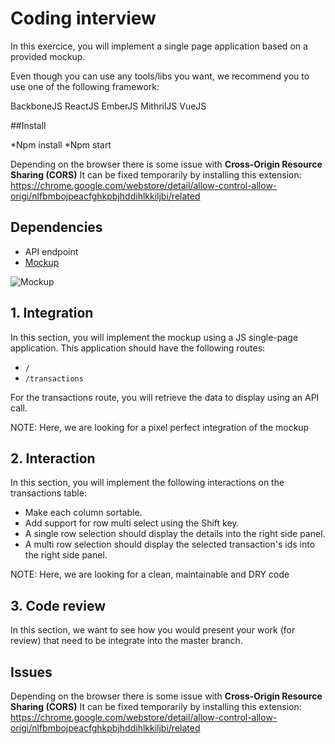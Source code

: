 # Coding interview
In this exercice, you will implement a single page application based on a provided mockup.

Even though you can use any tools/libs you want, we recommend you to use one of the following framework:

BackboneJS
ReactJS
EmberJS
MithrilJS
VueJS

##Install

*Npm install
*Npm start

Depending on the browser there is some issue with **Cross-Origin Resource Sharing (CORS)**
It can be fixed temporarily by installing this extension: https://chrome.google.com/webstore/detail/allow-control-allow-origi/nlfbmbojpeacfghkpbjhddihlkkiljbi/related


## Dependencies
* API endpoint 
* [Mockup](https://gist.githubusercontent.com/GabKlein/45e886536ccee6e9f678418aca37a77d/raw/67654000b2e76e7fb4c89b28e191f27e1de84bda/mockup.png)

![Mockup](https://gist.githubusercontent.com/GabKlein/45e886536ccee6e9f678418aca37a77d/raw/67654000b2e76e7fb4c89b28e191f27e1de84bda/mockup.png)


## 1. Integration
In this section, you will implement the mockup using a JS single-page application.
This application should have the following routes:

* `/`
* `/transactions`

For the transactions route, you will retrieve the data to display using an API call.

NOTE: Here, we are looking for a pixel perfect integration of the mockup

## 2. Interaction

In this section, you will implement the following interactions on the transactions table:

* Make each column sortable.
* Add support for row multi select using the Shift key.
* A single row selection should display the details into the right side panel.
* A multi row selection should display the selected transaction's ids into the right side panel.

NOTE: Here, we are looking for a clean, maintainable and DRY code

## 3. Code review
In this section, we want to see how you would present your work (for review) that need to be integrate into the master branch.

## Issues

Depending on the browser there is some issue with **Cross-Origin Resource Sharing (CORS)**
It can be fixed temporarily by installing this extension: https://chrome.google.com/webstore/detail/allow-control-allow-origi/nlfbmbojpeacfghkpbjhddihlkkiljbi/related
